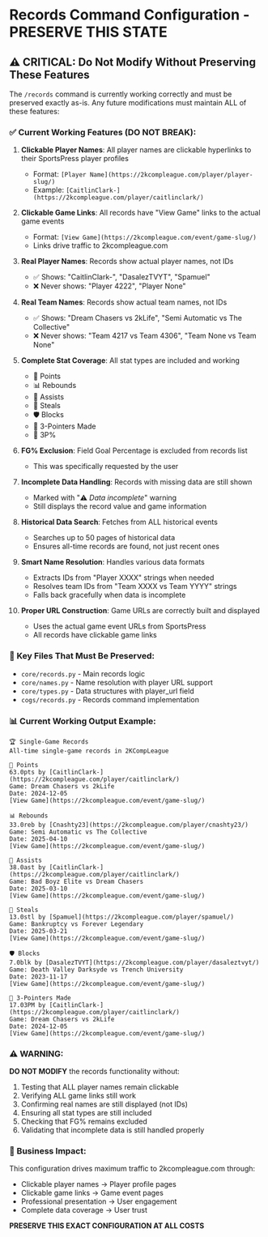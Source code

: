 # Records Command Configuration - PRESERVE THIS STATE

## ⚠️ CRITICAL: Do Not Modify Without Preserving These Features

The `/records` command is currently working correctly and must be preserved exactly as-is. Any future modifications must maintain ALL of these features:

### ✅ Current Working Features (DO NOT BREAK):

1. **Clickable Player Names**: All player names are clickable hyperlinks to their SportsPress player profiles
   - Format: `[Player Name](https://2kcompleague.com/player/player-slug/)`
   - Example: `[CaitlinClark-](https://2kcompleague.com/player/caitlinclark/)`

2. **Clickable Game Links**: All records have "View Game" links to the actual game events
   - Format: `[View Game](https://2kcompleague.com/event/game-slug/)`
   - Links drive traffic to 2kcompleague.com

3. **Real Player Names**: Records show actual player names, not IDs
   - ✅ Shows: "CaitlinClark-", "DasalezTVYT", "Spamuel"
   - ❌ Never shows: "Player 4222", "Player None"

4. **Real Team Names**: Records show actual team names, not IDs
   - ✅ Shows: "Dream Chasers vs 2kLife", "Semi Automatic vs The Collective"
   - ❌ Never shows: "Team 4217 vs Team 4306", "Team None vs Team None"

5. **Complete Stat Coverage**: All stat types are included and working
   - 🏀 Points
   - 📊 Rebounds  
   - 🎯 Assists
   - 🦹 Steals
   - 🛡️ Blocks
   - 🎯 3-Pointers Made
   - 🎯 3P%

6. **FG% Exclusion**: Field Goal Percentage is excluded from records list
   - This was specifically requested by the user

7. **Incomplete Data Handling**: Records with missing data are still shown
   - Marked with "⚠️ *Data incomplete*" warning
   - Still displays the record value and game information

8. **Historical Data Search**: Fetches from ALL historical events
   - Searches up to 50 pages of historical data
   - Ensures all-time records are found, not just recent ones

9. **Smart Name Resolution**: Handles various data formats
   - Extracts IDs from "Player XXXX" strings when needed
   - Resolves team IDs from "Team XXXX vs Team YYYY" strings
   - Falls back gracefully when data is incomplete

10. **Proper URL Construction**: Game URLs are correctly built and displayed
    - Uses the actual game event URLs from SportsPress
    - All records have clickable game links

### 🔧 Key Files That Must Be Preserved:

- `core/records.py` - Main records logic
- `core/names.py` - Name resolution with player URL support
- `core/types.py` - Data structures with player_url field
- `cogs/records.py` - Records command implementation

### 📊 Current Working Output Example:

```
🏆 Single-Game Records
All-time single-game records in 2KCompLeague

🏀 Points
63.0pts by [CaitlinClark-](https://2kcompleague.com/player/caitlinclark/)
Game: Dream Chasers vs 2kLife
Date: 2024-12-05
[View Game](https://2kcompleague.com/event/game-slug/)

📊 Rebounds
33.0reb by [Cnashty23](https://2kcompleague.com/player/cnashty23/)
Game: Semi Automatic vs The Collective
Date: 2025-04-10
[View Game](https://2kcompleague.com/event/game-slug/)

🎯 Assists
38.0ast by [CaitlinClark-](https://2kcompleague.com/player/caitlinclark/)
Game: Bad Boyz Elite vs Dream Chasers
Date: 2025-03-10
[View Game](https://2kcompleague.com/event/game-slug/)

🦹 Steals
13.0stl by [Spamuel](https://2kcompleague.com/player/spamuel/)
Game: Bankruptcy vs Forever Legendary
Date: 2025-03-21
[View Game](https://2kcompleague.com/event/game-slug/)

🛡️ Blocks
7.0blk by [DasalezTVYT](https://2kcompleague.com/player/dasaleztvyt/)
Game: Death Valley Darksyde vs Trench University
Date: 2023-11-17
[View Game](https://2kcompleague.com/event/game-slug/)

🎯 3-Pointers Made
17.03PM by [CaitlinClark-](https://2kcompleague.com/player/caitlinclark/)
Game: Dream Chasers vs 2kLife
Date: 2024-12-05
[View Game](https://2kcompleague.com/event/game-slug/)
```

### ⚠️ WARNING:

**DO NOT MODIFY** the records functionality without:
1. Testing that ALL player names remain clickable
2. Verifying ALL game links still work
3. Confirming real names are still displayed (not IDs)
4. Ensuring all stat types are still included
5. Checking that FG% remains excluded
6. Validating that incomplete data is still handled properly

### 🎯 Business Impact:

This configuration drives maximum traffic to 2kcompleague.com through:
- Clickable player names → Player profile pages
- Clickable game links → Game event pages
- Professional presentation → User engagement
- Complete data coverage → User trust

**PRESERVE THIS EXACT CONFIGURATION AT ALL COSTS**
